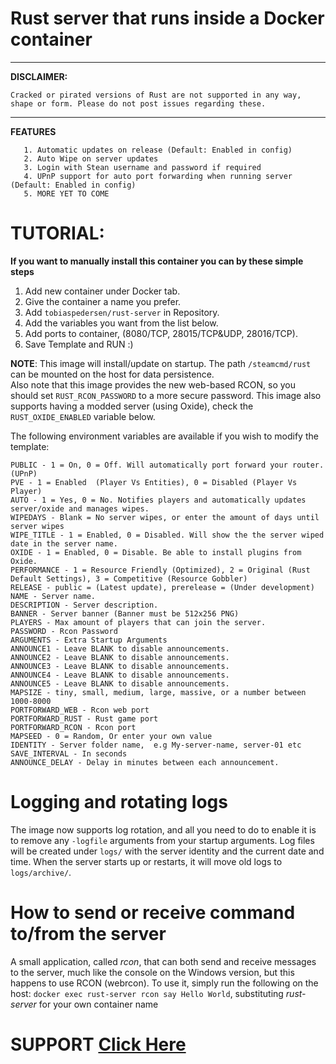 # Rust server that runs inside a Docker container

---

**DISCLAIMER:**
```
Cracked or pirated versions of Rust are not supported in any way, shape or form. Please do not post issues regarding these.
```

---

**FEATURES**

       1. Automatic updates on release (Default: Enabled in config)
       2. Auto Wipe on server updates
       3. Login with Stean username and password if required
       4. UPnP support for auto port forwarding when running server (Default: Enabled in config)
       5. MORE YET TO COME



# TUTORIAL:
**If you want to manually install this container you can by these simple steps**

1. Add new container under Docker tab.
2. Give the container a name you prefer.
3. Add ``` tobiaspedersen/rust-server ``` in Repository.
4. Add the variables you want from the list below.
5. Add ports to container, (8080/TCP, 28015/TCP&UDP, 28016/TCP).
6. Save Template and RUN :)

**NOTE**: This image will install/update on startup. The path ```/steamcmd/rust``` can be mounted on the host for data persistence.  
Also note that this image provides the new web-based RCON, so you should set ```RUST_RCON_PASSWORD``` to a more secure password.
This image also supports having a modded server (using Oxide), check the ```RUST_OXIDE_ENABLED``` variable below.


The following environment variables are available if you wish to modify the template:
```
PUBLIC - 1 = On, 0 = Off. Will automatically port forward your router. (UPnP)
PVE - 1 = Enabled  (Player Vs Entities), 0 = Disabled (Player Vs Player) 
AUTO - 1 = Yes, 0 = No. Notifies players and automatically updates server/oxide and manages wipes.
WIPEDAYS - Blank = No server wipes, or enter the amount of days until server wipes
WIPE_TITLE - 1 = Enabled, 0 = Disabled. Will show the the server wiped date in the server name. 
OXIDE - 1 = Enabled, 0 = Disable. Be able to install plugins from Oxide. 
PERFORMANCE - 1 = Resource Friendly (Optimized), 2 = Original (Rust Default Settings), 3 = Competitive (Resource Gobbler)
RELEASE - public = (Latest update), prerelease = (Under development)
NAME - Server name.
DESCRIPTION - Server description.
BANNER - Server banner (Banner must be 512x256 PNG)
PLAYERS - Max amount of players that can join the server.
PASSWORD - Rcon Password
ARGUMENTS - Extra Startup Arguments
ANNOUNCE1 - Leave BLANK to disable announcements. 
ANNOUNCE2 - Leave BLANK to disable announcements. 
ANNOUNCE3 - Leave BLANK to disable announcements. 
ANNOUNCE4 - Leave BLANK to disable announcements. 
ANNOUNCE5 - Leave BLANK to disable announcements. 
MAPSIZE - tiny, small, medium, large, massive, or a number between 1000-8000
PORTFORWARD_WEB - Rcon web port
PORTFORWARD_RUST - Rust game port
PORTFORWARD_RCON - Rcon port
MAPSEED - 0 = Random, Or enter your own value
IDENTITY - Server folder name,  e.g My-server-name, server-01 etc
SAVE_INTERVAL - In seconds
ANNOUNCE_DELAY - Delay in minutes between each announcement.

```

# Logging and rotating logs

The image now supports log rotation, and all you need to do to enable it is to remove any `-logfile` arguments from your startup arguments.
Log files will be created under `logs/` with the server identity and the current date and time.
When the server starts up or restarts, it will move old logs to `logs/archive/`.

# How to send or receive command to/from the server

A small application, called *rcon*, that can both send and receive messages to the server, much like the console on the Windows version, but this happens to use RCON (webrcon).
To use it, simply run the following on the host: `docker exec rust-server rcon say Hello World`, substituting *rust-server* for your own container name

# SUPPORT    [Click Here](https://github.com/tobiaspedersen/Rust-Server/issues)

